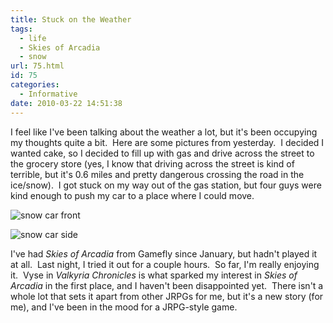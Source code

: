 ```yaml
---
title: Stuck on the Weather
tags:
  - life
  - Skies of Arcadia
  - snow
url: 75.html
id: 75
categories:
  - Informative
date: 2010-03-22 14:51:38
---
```


I feel like I've been talking about the weather a lot, but it's been occupying my thoughts quite a bit.  Here are some pictures from yesterday.  I decided I wanted cake, so I decided to fill up with gas and drive across the street to the grocery store (yes, I know that driving across the street is kind of terrible, but it's 0.6 miles and pretty dangerous crossing the road in the ice/snow).  I got stuck on my way out of the gas station, but four guys were kind enough to push my car to a place where I could move.

![](http://www.flexamail.com/GetImage.ashx?id=2761 "snow car front")

![](http://www.flexamail.com/GetImage.ashx?id=2763 "snow car side")

I've had _Skies of Arcadia_ from Gamefly since January, but hadn't played it at all.  Last night, I tried it out for a couple hours.  So far, I'm really enjoying it.  Vyse in _Valkyria Chronicles_ is what sparked my interest in _Skies of Arcadia_ in the first place, and I haven't been disappointed yet.  There isn't a whole lot that sets it apart from other JRPGs for me, but it's a new story (for me), and I've been in the mood for a JRPG-style game.
